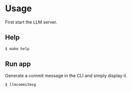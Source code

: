# Usage

First start the LLM server.

## Help

```sh
$ make help
```

## Run app

Generate a commit message in the CLI and simply display it.

```sh
$ llmcommitmsg
```

